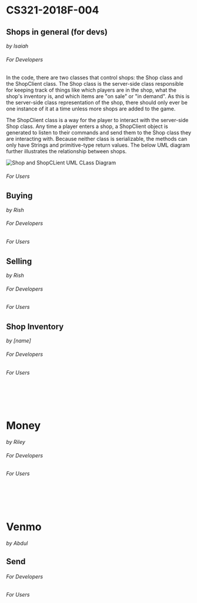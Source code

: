 # CS321-2018F-004

## Shops in general (for devs)
_by Isaiah_

###### For Developers
In the code, there are two classes that control shops: the Shop class and the ShopClient class. The Shop class is the server-side class responsible for keeping track of things like which players are in the shop, what the shop's inventory is, and which items are "on sale" or "in demand". As this is the server-side class representation of the shop, there should only ever be one instance of it at a time unless more shops are added to the game.

The ShopClient class is a way for the player to interact with the server-side Shop class. Any time a player enters a shop, a ShopClient object is generated to listen to their commands and send them to the Shop class they are interacting with. Because neither class is serializable, the methods can only have Strings and primitive-type return values. The below UML diagram further illustrates the relationship between shops.

![Shop and ShopCLient UML CLass Diagram](https://imgur.com/VztiLwI)

###### For Users


## Buying
_by Rish_

###### For Developers

###### For Users

## Selling
_by Rish_

###### For Developers

###### For Users

## Shop Inventory
_by [name]_

###### For Developers

###### For Users

&nbsp;

&nbsp;

# Money
_by Riley_

###### For Developers

###### For Users

&nbsp;

&nbsp;

# Venmo
_by Abdul_

## Send

###### For Developers

###### For Users


